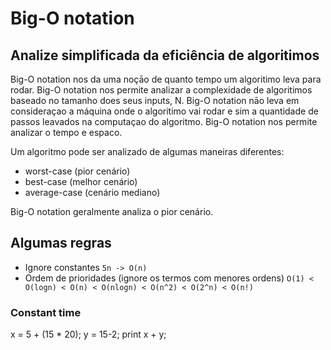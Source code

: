 # Big-O notation

## Analize simplificada da eficiência de algoritimos
Big-O notation nos da uma noçāo de quanto tempo um algoritimo leva para rodar.
Big-O notation nos permite analizar a complexidade de algoritimos baseado no tamanho does seus inputs, N.
Big-O notation nāo leva em consideraçao a máquina onde o algoritimo vai rodar e sim a quantidade de passos leavados na computaçao do algoritmo.
Big-O notation nos permite analizar o tempo e espaco. 

Um algoritmo pode ser analizado de algumas maneiras diferentes:
- worst-case (pior cenário)
- best-case (melhor cenário)
- average-case (cenário mediano)

Big-O notation geralmente analiza o pior cenário.

## Algumas regras
- Ignore constantes
`5n -> O(n)`
- Ordem de prioridades (ignore os termos com menores ordens)
`O(1) < O(logn) < O(n) < O(nlogn) < O(n^2) < O(2^n) < O(n!)`


### Constant time
x = 5 + (15 * 20);
y = 15-2;
print x + y;
